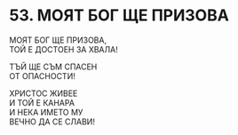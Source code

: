 # 53. МОЯT БОГ ЩЕ ПРИЗОВА  
  
МОЯT БОГ ЩЕ ПРИЗОВА,  
ТОЙ Е ДОСТОЕН ЗА ХВАЛА!  
  
ТЪЙ ЩЕ СЪМ СПАСЕН  
ОТ ОПАСНОСТИ!  
  
ХРИСТОС ЖИВЕЕ  
И ТОЙ Е КАНАРА  
И НЕКА ИМЕТО МУ  
ВЕЧНО ДА СЕ СЛАВИ!  
